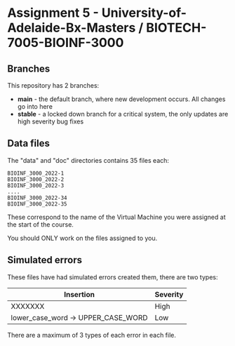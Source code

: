 # Assignment 5 - University-of-Adelaide-Bx-Masters / BIOTECH-7005-BIOINF-3000

## Branches

This repository has 2 branches:

* **main** - the default branch, where new development occurs. All changes go into here
* **stable** - a locked down branch for a critical system, the only updates are high severity bug fixes

## Data files

The "data" and "doc" directories contains 35 files each:

```
BIOINF_3000_2022-1
BIOINF_3000_2022-2
BIOINF_3000_2022-3
....
BIOINF_3000_2022-34
BIOINF_3000_2022-35
```

These correspond to the name of the Virtual Machine you were assigned at the start of the course.

You should ONLY work on the files assigned to you.

## Simulated errors

These files have had simulated errors created them, there are two types:

| Insertion                          | Severity |
|------------------------------------|----------|
| XXXXXXX                            | High     |
 | lower_case_word -> UPPER_CASE_WORD | Low |

There are a maximum of 3 types of each error in each file.

